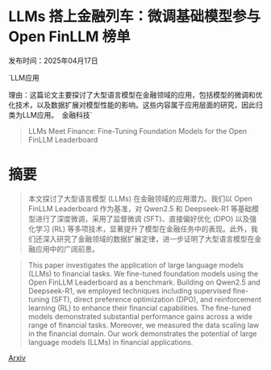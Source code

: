 # LLMs 搭上金融列车：微调基础模型参与 Open FinLLM 榜单

发布时间：2025年04月17日

`LLM应用

理由：这篇论文主要探讨了大型语言模型在金融领域的应用，包括模型的微调和优化技术，以及数据扩展对模型性能的影响。这些内容属于应用层面的研究，因此归类为LLM应用。` `金融科技`

> LLMs Meet Finance: Fine-Tuning Foundation Models for the Open FinLLM Leaderboard

# 摘要

> 本文探讨了大型语言模型 (LLMs) 在金融领域的应用潜力。我们以 Open FinLLM Leaderboard 作为基准，对 Qwen2.5 和 Deepseek-R1 等基础模型进行了深度微调，采用了监督微调 (SFT)、直接偏好优化 (DPO) 以及强化学习 (RL) 等多项技术，显著提升了模型在金融任务中的表现。此外，我们还深入研究了金融领域的数据扩展定律，进一步证明了大型语言模型在金融应用中的广阔前景。

> This paper investigates the application of large language models (LLMs) to financial tasks. We fine-tuned foundation models using the Open FinLLM Leaderboard as a benchmark. Building on Qwen2.5 and Deepseek-R1, we employed techniques including supervised fine-tuning (SFT), direct preference optimization (DPO), and reinforcement learning (RL) to enhance their financial capabilities. The fine-tuned models demonstrated substantial performance gains across a wide range of financial tasks. Moreover, we measured the data scaling law in the financial domain. Our work demonstrates the potential of large language models (LLMs) in financial applications.

[Arxiv](https://arxiv.org/abs/2504.13125)